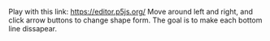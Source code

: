 Play with this link: https://editor.p5js.org/
Move around left and right, and click arrow buttons to change shape form.
The goal is to make each bottom line dissapear.
